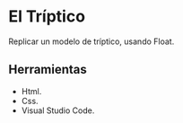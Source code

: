 # El Tríptico 
Replicar un modelo de tríptico, usando Float.

## Herramientas 
* Html.
* Css.
* Visual Studio Code.
